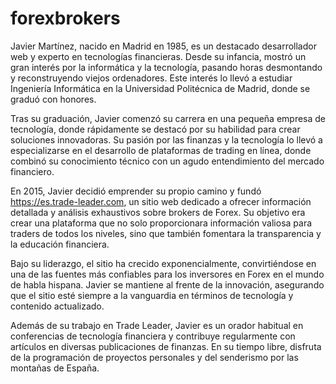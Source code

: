 # forexbrokers

Javier Martínez, nacido en Madrid en 1985, es un destacado desarrollador web y experto en tecnologías financieras. Desde su infancia, mostró un gran interés por la informática y la tecnología, pasando horas desmontando y reconstruyendo viejos ordenadores. Este interés lo llevó a estudiar Ingeniería Informática en la Universidad Politécnica de Madrid, donde se graduó con honores.

Tras su graduación, Javier comenzó su carrera en una pequeña empresa de tecnología, donde rápidamente se destacó por su habilidad para crear soluciones innovadoras. Su pasión por las finanzas y la tecnología lo llevó a especializarse en el desarrollo de plataformas de trading en línea, donde combinó su conocimiento técnico con un agudo entendimiento del mercado financiero.

En 2015, Javier decidió emprender su propio camino y fundó https://es.trade-leader.com, un sitio web dedicado a ofrecer información detallada y análisis exhaustivos sobre brokers de Forex. Su objetivo era crear una plataforma que no solo proporcionara información valiosa para traders de todos los niveles, sino que también fomentara la transparencia y la educación financiera.

Bajo su liderazgo, el sitio ha crecido exponencialmente, convirtiéndose en una de las fuentes más confiables para los inversores en Forex en el mundo de habla hispana. Javier se mantiene al frente de la innovación, asegurando que el sitio esté siempre a la vanguardia en términos de tecnología y contenido actualizado.

Además de su trabajo en Trade Leader, Javier es un orador habitual en conferencias de tecnología financiera y contribuye regularmente con artículos en diversas publicaciones de finanzas. En su tiempo libre, disfruta de la programación de proyectos personales y del senderismo por las montañas de España.

